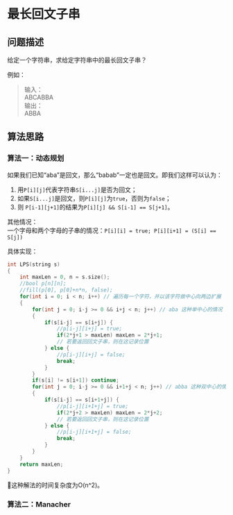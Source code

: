 # 最长回文子串

## 问题描述

给定一个字符串，求给定字符串中的最长回文子串？

例如：
> 输入：  
> ABCABBA  
> 输出：  
> ABBA

## 算法思路

### 算法一：动态规划

如果我们已知“aba”是回文，那么“babab”一定也是回文。即我们这样可以认为：  
1. 用`P[i][j]`代表字符串`S[i...j]`是否为回文；
2. 如果`S[i...j]`是回文，则`P[i][j]`为`true`，否则为`false`；
3. 则 `P[i-1][j+1]`的结果为`P[i][j] && S[i-1] == S[j+1]`。

其他情况：  
一个字母和两个字母的子串的情况：`P[i][i] = true; P[i][i+1] = (S[i] == S[j])`

具体实现：

```c++
int LPS(string s)
{
    int maxLen = 0, n = s.size();
    //bool p[n][n];
    //fill(p[0], p[0]+n*n, false);
    for(int i = 0; i < n; i++) // 遍历每一个字符，并以该字符做中心向两边扩展
    {
        for(int j = 0; i-j >= 0 && i+j < n; j++) // aba 这种单中心的情况
        {
            if(s[i-j] == s[i+j]) {
                //p[i-j][i+j] = true;
                if(2*j+1 > maxLen) maxLen = 2*j+1;
                // 若要返回回文子串，则在这记录位置
            } else {
                //p[i-j][i+j] = false;
                break;
            }
        }
        if(s[i] != s[i+1]) continue;
        for(int j = 0; i-j >= 0 && i+1+j < n; j++) // abba 这种双中心的情况
        {
            if(s[i-j] == s[i+1+j]) {
                //p[i-j][i+1+j] = true;
                if(2*j+2 > maxLen) maxLen = 2*j+2;
                // 若要返回回文子串，则在这记录位置
            } else {
                //p[i-j][i+1+j] = false;
                break;
            }
        }
    }
    return maxLen;
}
```

这种解法的时间复杂度为O(n^2)。

### 算法二：Manacher